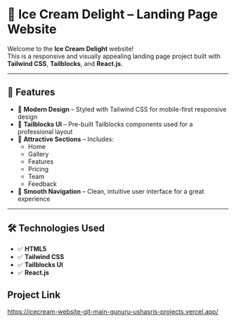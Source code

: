 # 🍦 Ice Cream Delight – Landing Page Website

Welcome to the **Ice Cream Delight** website!  
This is a responsive and visually appealing landing page project built with **Tailwind CSS**, **Tailblocks**, and **React.js**.

---

## 🚀 Features

- 🎨 **Modern Design** – Styled with Tailwind CSS for mobile-first responsive design
- 🧱 **Tailblocks UI** – Pre-built Tailblocks components used for a professional layout
- 🍨 **Attractive Sections** – Includes:
  - Home
  - Gallery
  - Features
  - Pricing
  - Team
  - Feedback
- 🔗 **Smooth Navigation** – Clean, intuitive user interface for a great experience

---

## 🛠️ Technologies Used

- ✅ **HTML5**
- ✅ **Tailwind CSS**
- ✅ **Tailblocks UI**
- ✅ **React.js**


## Project Link
https://icecream-website-git-main-gunuru-ushasris-projects.vercel.app/
